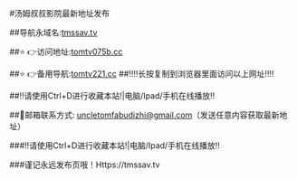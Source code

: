 #汤姆叔叔影院最新地址发布

##导航永域名:[tmssav.tv](HttpS://tmssav.tv:8888/?channel=boke2)

##⭐️ 👉访问地址:[tomtv075b.cc](HttpS://tomtv075b.cc:8888/?channel=boke2)

##⭐️ 👉备用导航:[tomtv221.cc](HttpS://tomtv221.cc:8888/?channel=boke2)
##‼️‼️长按复制到浏览器里面访问以上网址‼️‼️

##‼️请使用Ctrl+D进行收藏本站!|电脑/Ipad/手机在线播放‼️

##📧邮箱联系方式: uncletomfabudizhi@gmail.com（发送任意内容获取最新地址）

###‼️请使用Ctrl+D进行收藏本站!|电脑/Ipad/手机在线播放‼️

###谨记永远发布页哦！Https://tmssav.tv
